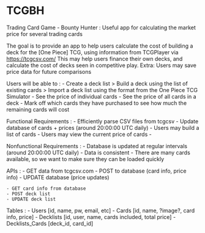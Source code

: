 # TCGBH
Trading Card Game - Bounty Hunter : Useful app for calculating the market price for several trading cards

The goal is to provide an app to help users calculate the cost of building a deck for the [One Piece] TCG, using information from TCGPlayer via https://tcgcsv.com/
This may help users finance their own decks, and calculate the cost of decks seen in competitive play.
Extra: Users may save price data for future comparisons

Users will be able to : 
    - Create a deck list
        > Build a deck using the list of existing cards 
        > Import a deck list using the format from the One Piece TCG Simulator
    - See the price of individual cards
    - See the price of all cards in a deck
    - Mark off which cards they have purchased to see how much the remaining cards will cost

Functional Requirements : 
    - Efficiently parse CSV files from tcgcsv 
    - Update database of cards + prices (around 20:00:00 UTC daily)
    - Users may build a list of cards 
    - Users may view the current price of cards 
    - 

Nonfunctional Requirements : 
    - Database is updated at regular intervals (around 20:00:00 UTC daily)
    - Data is consistent 
    - There are many cards available, so we want to make sure they can be loaded quickly

APIs : 
    - GET data from tcgcsv.com 
    - POST to database (card info, price info)
    - UPDATE database (price updates)
    
    - GET card info from database 
    - POST deck list 
    - UPDATE deck list 

Tables : 
    - Users [id, name, pw, email, etc]
    - Cards [id, name, ?image?, card info, price]
    - Decklists [id, user, name, cards included, total price]
    - Decklists_Cards [deck_id, card_id]